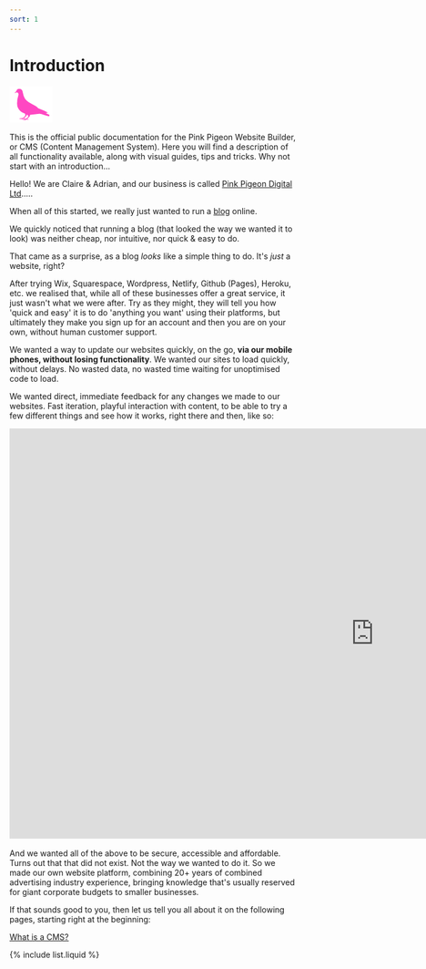 ```yaml
---
sort: 1
---
```


# Introduction

![Image of the Pink Pigeon logo](https://raw.githubusercontent.com/pinkpigeondocs/Pink-Pigeon-Documentation/master/docs/common_elements_images/pp_logo.png)

This is the official public documentation for the Pink Pigeon Website Builder, or CMS (Content Management System). Here you will find a description of all functionality available, along with visual guides, tips and tricks. Why not start with an introduction...

Hello! We are Claire & Adrian, and our business is called [Pink Pigeon Digital Ltd][pp].....

When all of this started, we really just wanted to run a [blog][ccc] online.

We quickly noticed that running a blog (that looked the way we wanted it to look) was neither cheap, nor intuitive, nor quick & easy to do.

That came as a surprise, as a blog _looks_ like a simple thing to do. It's _just_ a website, right?

After trying Wix, Squarespace, Wordpress, Netlify, Github (Pages), Heroku, etc. we realised that, while all of these businesses offer a great service, it just wasn't what we were after. Try as they might, they will tell you how 'quick and easy' it is to do 'anything you want' using their platforms, but ultimately they make you sign up for an account and then you are on your own, without human customer support.

We wanted a way to update our websites quickly, on the go, **via our mobile phones, without losing functionality**. We wanted our sites to load quickly, without delays. No wasted data, no wasted time waiting for unoptimised code to load.

We wanted direct, immediate feedback for any changes we made to our websites. Fast iteration, playful interaction with content, to be able to try a few different things and see how it works, right there and then, like so:

<iframe class="vimeo_player" width="1280" height="720" src="https://player.vimeo.com/video/509726423?autoplay=1&loop=1&quality=1080p" frameborder="0" allow="autoplay; fullscreen; picture-in-picture" allowfullscreen></iframe>

And we wanted all of the above to be secure, accessible and affordable. Turns out that that did not exist. Not the way we wanted to do it. So we made our own website platform, combining 20+ years of combined advertising industry experience, bringing knowledge that's usually reserved for giant corporate budgets to smaller businesses.

If that sounds good to you, then let us tell you all about it on the following pages, starting right at the beginning:

[What is a CMS?](https://pinkpigeondocs.github.io/Pink-Pigeon-Documentation/1_Introduction/what_is_a_cms.html)

[pp]:https://pinkpigeon.co.uk/
[ccc]:https://www.citycitycountry.co.uk/

{% include list.liquid %}

